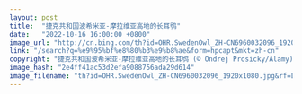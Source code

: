 ```yaml
---
layout: post
title:  "捷克共和国波希米亚-摩拉维亚高地的长耳鸮"
date:   "2022-10-16 16:00:00 +0800"
image_url: "http://cn.bing.com/th?id=OHR.SwedenOwl_ZH-CN6960032096_1920x1080.jpg&rf=LaDigue_1920x1080.jpg&pid=hp"
link: "/search?q=%e9%95%bf%e8%80%b3%e9%b8%ae&form=hpcapt&mkt=zh-cn"
copyright: "捷克共和国波希米亚-摩拉维亚高地的长耳鸮 (© Ondrej Prosicky/Alamy)"
image_hash: "2e4ff41ac53d2efa9088756ada29d614"
image_filename: "th?id=OHR.SwedenOwl_ZH-CN6960032096_1920x1080.jpg&rf=LaDigue_1920x1080.jpg&pid=hp"
---
```

